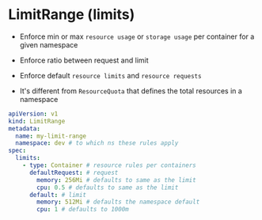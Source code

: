 # LimitRange (limits)

- Enforce min or max `resource usage` or `storage usage` per container for a given namespace
- Enforce ratio between request and limit
- Enforce default `resource limits` and `resource requests`

- It's different from `ResourceQuota` that defines the total resources in a namespace

```yaml
apiVersion: v1
kind: LimitRange
metadata:
  name: my-limit-range
  namespace: dev # to which ns these rules apply
spec:
  limits:
    - type: Container # resource rules per containers
      defaultRequest: # request
        memory: 256Mi # defaults to same as the limit
        cpu: 0.5 # defaults to same as the limit
      default: # limit
        memory: 512Mi # defaults the namespace default
        cpu: 1 # defaults to 1000m
```
